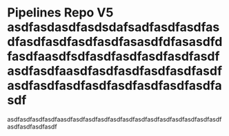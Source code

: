 # Pipelines Repo V5 asdfasdasdfasdsdafsadfasdfasdfasdfasdfasdfasdfasdfasasdfdfasasdfdfasdfaasdfsdfasdfasdfasdfasdfasdfasdfasdfaasdfasdfasdfasdfasdfasdfasdfasdfasdfasdfasdfasdfasdfasdfasdf
asdfasdfasdfasdfaasdfasdfasdfasdfasdfasdfasdfasdfasdfasdfasdfasdfasdf
asdfasdfasdfasdf
